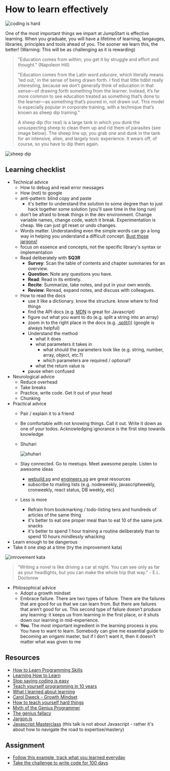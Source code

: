 # How to learn effectively

![coding is hard](.gitbook/assets/ups_and_downs.jpg)

One of the most important things we impart at JumpStart is effective learning. When you graduate, you will have a lifetime of learning, langauges, libraries, principles and tools ahead of you. The sooner we learn this, the better! \(Warning: This will be as challenging as it is rewarding\)

> "Education comes from within; you get it by struggle and effort and thought." \(Napoleon Hill\)
>
> "Education comes from the Latin word _educare_, which literally means 'led out,' in the sense of being drawn forth. I find that little tidbit really interesting, because we don’t generally think of education in that sense—of drawing forth something from the learner. Instead, it’s far more common to see education treated as something that’s done to the learner—as something that’s poured in, not drawn out. This model is especially popular in corporate training, with a technique that’s known as sheep dip training."
>
> A sheep dip \(for real\) is a large tank in which you dunk the unsuspecting sheep to clean them up and rid them of parasites \(see image below\). The sheep line up; you grab one and dunk in the tank for an intensive, alien, and largely toxic experience. It wears off, of course, so you have to dip them again.

![sheep dip](.gitbook/assets/sheepdip.jpg)

## Learning checklist

* Technical advice
  * How to debug and read error messages
  * How \(not\) to google
  * anti-pattern: blind copy and paste
    * it's better to understand the solution to some degree than to just hack together some solution \(you'll save time in the long run\)
  * don't be afraid to break things in the dev environment. Change variable names, change code, watch it break. Experimentation is cheap. We can just git reset or undo changes.
  * ‎Words matter. Understanding even the simple words can go a long way in helping you understand a difficult concept. [Bust those jargons!](http://jargon.js.org/)
  * focus on essence and concepts, not the specific library's syntax or implementation
  * Read deliberately with **SQ3R**
    * **Survey**: Scan the table of contents and chapter summaries for an overview.
    * **Question**: Note any questions you have.
    * **Read**: Read in its entirety.
    * **Recite**: Summarize, take notes, and put in your own words.
    * **Review**: Reread, expand notes, and discuss with colleagues.
  * How to read the docs
    * use it like a dictionary. know the structure. know where to find things
    * find the API docs \(e.g. [MDN](https://developer.mozilla.org/en-US/docs/Web/JavaScript/Reference/Global_Objects) is great for Javascript\)
    * figure out what you want to do \(e.g. split a string into an array\)
    * zoom in to the right place in the docs \(e.g. [.split\(\)](https://developer.mozilla.org/en-US/docs/Web/JavaScript/Reference/Global_Objects/String/split)\) \(google is always helpful\)
    * Understand the method
      * what it does
      * what parameters it takes in
        * what should the parameters look like \(e.g. string, number, array, object, etc.?\)
        * which parameters are required / optional?
      * what the return value is
    * pause when confused
* Neurological advice
  * Reduce overhead
  * Take breaks
  * Practice, write code. Get it out of your head
  * Chunking
* Practical advice
  * Pair / explain it to a friend
  * Be comfortable with not knowing things. Call it out. Write it down as one of your todos. Acknowledging ignorance is the first step towards knowledge
  * Shuhari

    ![shuhari](.gitbook/assets/shuhari.png)

  * Stay connected. Go to meetups. Meet awesome people. Listen to awesome ideas
    * [webuild.sg](https://webuild.sg) and [engineers.sg](https://engineers.sg) are great resources
    * subscribe to mailing lists \(e.g. nodeweekly, javascriptweekly, cronweekly, react status, DB weekly, etc\)
  * Less is more
    * Refrain from bookmarking / todo-listing tens and hundreds of articles of the same thing
    * it's better to eat one proper meal than to eat 10 of the same junk snacks
    * it's better to spend 1 hour training a routine deliberately than to spend 10 hours mindlessly whacking
* Learn enough to be dangerous
* Take it one step at a time \(try the improvement kata\) 

![imrovement kata](.gitbook/assets/improvement_kata.png)

  > “Writing a novel is like driving a car at night. You can see only as far as your headlights, but you can make the whole trip that way.” - E.L. Doctorow

* Philosophical advice
  * Adopt a growth mindset
  * Embrace failure. There are two types of failure. There are the failures that are good for us that we can learn from. But there are failures that aren’t good for us. This second type of failure doesn’t produce any learning: it keeps us from learning in the first place, or it shuts down our learning in mid-experience.
  * **You**. The most important ingredient in the learning process is you. You have to want to learn. Somebody can give me essential guide to becoming an origami master, but if I don't want it, then it doesn't matter what was given to me

## Resources

* [How to Learn Programming Skills](https://www.codingblocks.net/podcast/how-to-learn-programming-skills/)
* [Learning How to Learn](https://www.coursera.org/learn/learning-how-to-learn)
* [Stop saying coding is easy](https://www.hanselman.com/blog/StopSayingLearningToCodeIsEasy.aspx)
* [Teach yourself programming in 10 years](http://norvig.com/21-days.html)
* [What I learned about learning](https://medium.com/@davified/what-i-learned-in-2017-about-learning-d185f1f38772)
* [Carol Dweck - Growth Mindset](https://www.youtube.com/watch?v=hiiEeMN7vbQ)
* [How to teach yourself hard things](https://jvns.ca/blog/2018/09/01/learning-skills-you-can-practice/)
* [Myth of the Genius Programmer](https://www.youtube.com/watch?v=0SARbwvhupQ)
* [The genius fallacy](http://jxyzabc.blogspot.sg/2017/09/the-genius-fallacy.html)
* [Jargon.js](http://jargon.js.org/)
* [Javascript Masterclass](https://www.youtube.com/watch?v=v0TFmdO4ZP0) \(this talk is not about Javascript - rather it's about how to navigate the road to expertise/mastery\)

## Assignment

* [Follow this example, track what you learned everyday](https://github.com/jbranchaud/til)
* [Take the challenge to write code for 100 days](https://www.100daysofcode.com/)

